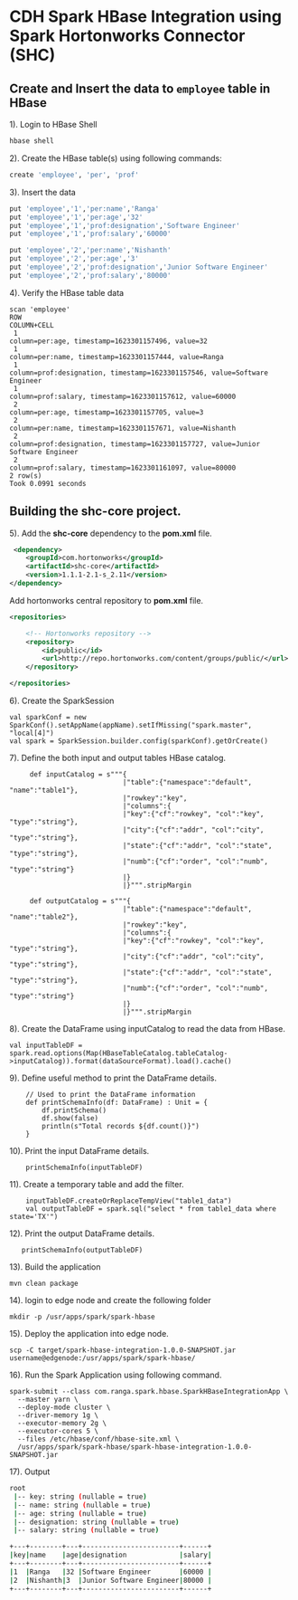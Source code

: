 # CDH Spark HBase Integration using Spark Hortonworks Connector (SHC)

## Create and Insert the data to `employee` table in HBase

1). Login to HBase Shell
```sh
hbase shell
```
2). Create the HBase table(s) using following commands:
```sh
create 'employee', 'per', 'prof'
```
3). Insert the data 
```sh
put 'employee','1','per:name','Ranga'
put 'employee','1','per:age','32'
put 'employee','1','prof:designation','Software Engineer'
put 'employee','1','prof:salary','60000'

put 'employee','2','per:name','Nishanth'
put 'employee','2','per:age','3'
put 'employee','2','prof:designation','Junior Software Engineer'
put 'employee','2','prof:salary','80000'
```
4). Verify the HBase table data
```
scan 'employee'
ROW                                                              COLUMN+CELL
 1                                                               column=per:age, timestamp=1623301157496, value=32
 1                                                               column=per:name, timestamp=1623301157444, value=Ranga
 1                                                               column=prof:designation, timestamp=1623301157546, value=Software Engineer
 1                                                               column=prof:salary, timestamp=1623301157612, value=60000
 2                                                               column=per:age, timestamp=1623301157705, value=3
 2                                                               column=per:name, timestamp=1623301157671, value=Nishanth
 2                                                               column=prof:designation, timestamp=1623301157727, value=Junior Software Engineer
 2                                                               column=prof:salary, timestamp=1623301161097, value=80000
2 row(s)
Took 0.0991 seconds
```

## Building the shc-core project.

5). Add the **shc-core** dependency to the **pom.xml** file.
```xml
 <dependency>
    <groupId>com.hortonworks</groupId>
    <artifactId>shc-core</artifactId>
    <version>1.1.1-2.1-s_2.11</version>
</dependency>
```
Add hortonworks central repository to **pom.xml** file.
```xml
<repositories>

    <!-- Hortonworks repository -->
    <repository>
        <id>public</id>
        <url>http://repo.hortonworks.com/content/groups/public/</url>
    </repository>

</repositories>
```

6). Create the SparkSession
```
val sparkConf = new SparkConf().setAppName(appName).setIfMissing("spark.master", "local[4]")
val spark = SparkSession.builder.config(sparkConf).getOrCreate()
```

7). Define the both input and output tables HBase catalog.
```
     def inputCatalog = s"""{
                            |"table":{"namespace":"default", "name":"table1"},
                            |"rowkey":"key",
                            |"columns":{
                            |"key":{"cf":"rowkey", "col":"key", "type":"string"},
                            |"city":{"cf":"addr", "col":"city", "type":"string"},
                            |"state":{"cf":"addr", "col":"state", "type":"string"},
                            |"numb":{"cf":"order", "col":"numb", "type":"string"}
                            |}
                            |}""".stripMargin
    
     def outputCatalog = s"""{
                            |"table":{"namespace":"default", "name":"table2"},
                            |"rowkey":"key",
                            |"columns":{
                            |"key":{"cf":"rowkey", "col":"key", "type":"string"},
                            |"city":{"cf":"addr", "col":"city", "type":"string"},
                            |"state":{"cf":"addr", "col":"state", "type":"string"},
                            |"numb":{"cf":"order", "col":"numb", "type":"string"}
                            |}
                            |}""".stripMargin
```

8). Create the DataFrame using inputCatalog to read the data from HBase.

```
val inputTableDF = spark.read.options(Map(HBaseTableCatalog.tableCatalog->inputCatalog)).format(dataSourceFormat).load().cache()
```
9). Define useful method to print the DataFrame details.
```
    // Used to print the DataFrame information
    def printSchemaInfo(df: DataFrame) : Unit = {
        df.printSchema()
        df.show(false)
        println(s"Total records ${df.count()}")
    }
```
10). Print the input DataFrame details.
```
    printSchemaInfo(inputTableDF)
```

11). Create a temporary table and add the filter.
```
    inputTableDF.createOrReplaceTempView("table1_data")
    val outputTableDF = spark.sql("select * from table1_data where state='TX'")
```

12). Print the output DataFrame details.
```
   printSchemaInfo(outputTableDF)
```

13). Build the application
```shell script
mvn clean package
```

14). login to edge node and create the following folder
```shell script
mkdir -p /usr/apps/spark/spark-hbase
```

15). Deploy the application into edge node.
```shell script
scp -C target/spark-hbase-integration-1.0.0-SNAPSHOT.jar username@edgenode:/usr/apps/spark/spark-hbase/ 
``` 

16). Run the Spark Application using following command.
```shell script
spark-submit --class com.ranga.spark.hbase.SparkHBaseIntegrationApp \
  --master yarn \
  --deploy-mode cluster \
  --driver-memory 1g \
  --executor-memory 2g \
  --executor-cores 5 \
  --files /etc/hbase/conf/hbase-site.xml \
  /usr/apps/spark/spark-hbase/spark-hbase-integration-1.0.0-SNAPSHOT.jar
```

17). Output
```sh
root
 |-- key: string (nullable = true)
 |-- name: string (nullable = true)
 |-- age: string (nullable = true)
 |-- designation: string (nullable = true)
 |-- salary: string (nullable = true)

+---+--------+---+------------------------+------+
|key|name    |age|designation             |salary|
+---+--------+---+------------------------+------+
|1  |Ranga   |32 |Software Engineer       |60000 |
|2  |Nishanth|3  |Junior Software Engineer|80000 |
+---+--------+---+------------------------+------+
```

